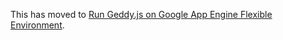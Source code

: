 This has moved to [Run Geddy.js on Google App Engine Flexible Environment](https://cloud.google.com/community/tutorials/run-geddyjs-on-google-app-engine).
